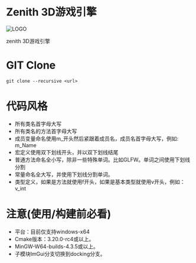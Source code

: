 # Zenith 3D游戏引擎

![LOGO](https://github.com/orvals/zenith/blob/master/resources/zlogo.png)

zenith 3D游戏引擎

# GIT Clone

    git clone --recursive <url>

# 代码风格

- 所有类名首字母大写
- 所有类名的方法首字母大写
- 成员变量命名使用m_开头然后紧跟着成员名，成员名首字母大写，例如: m_Name
- 宏定义使用双下划线开头，并以双下划线结尾
- 普通方法命名全小写，除非一些特殊单词。比如GLFW。单词之间使用下划线分割
- 常量命名全大写，并使用下划线分割单词。
- 类型定义，如果是方法就使用f开头，如果是基本类型就使用v开头，例如：v_int

# 注意(使用/构建前必看)
- 平台：目前仅支持windows-x64
- Cmake版本：3.20.0-rc4或以上。
- MinGW-W64-builds-4.3.5或以上。
- 子模块ImGui分支切换到docking分支。
